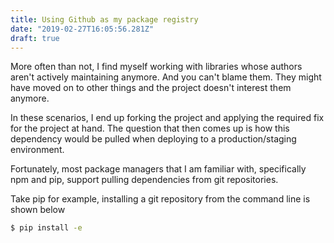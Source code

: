 ```yaml
---
title: Using Github as my package registry
date: "2019-02-27T16:05:56.281Z"
draft: true
---
```


More often than not, I find myself working with libraries whose authors aren't actively maintaining anymore. And you can't blame them. They might have moved on to other things and the project doesn't interest them anymore. 

In these scenarios, I end up forking the project and applying the required fix for the project at hand. The question that then comes up is how this dependency would be pulled when deploying to a production/staging environment.

Fortunately, most package managers that I am familiar with, specifically npm and pip, support pulling dependencies from git repositories.

Take pip for example, installing a git repository from the command line is shown below

```bash
$ pip install -e 
```